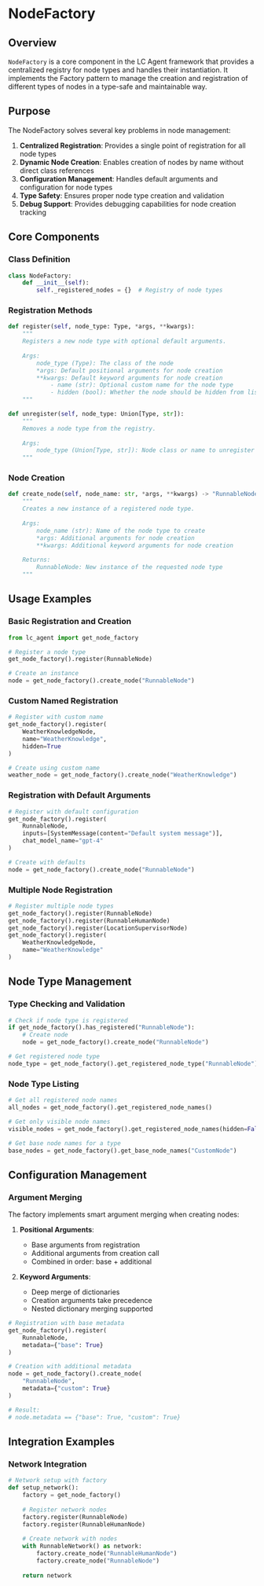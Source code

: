 # NodeFactory

## Overview

`NodeFactory` is a core component in the LC Agent framework that provides a centralized registry for node types and handles their instantiation. It implements the Factory pattern to manage the creation and registration of different types of nodes in a type-safe and maintainable way.

## Purpose

The NodeFactory solves several key problems in node management:

1. **Centralized Registration**: Provides a single point of registration for all node types
2. **Dynamic Node Creation**: Enables creation of nodes by name without direct class references
3. **Configuration Management**: Handles default arguments and configuration for node types
4. **Type Safety**: Ensures proper node type creation and validation
5. **Debug Support**: Provides debugging capabilities for node creation tracking

## Core Components

### Class Definition

```python
class NodeFactory:
    def __init__(self):
        self._registered_nodes = {}  # Registry of node types
```

### Registration Methods

```python
def register(self, node_type: Type, *args, **kwargs):
    """
    Registers a new node type with optional default arguments.
    
    Args:
        node_type (Type): The class of the node
        *args: Default positional arguments for node creation
        **kwargs: Default keyword arguments for node creation
            - name (str): Optional custom name for the node type
            - hidden (bool): Whether the node should be hidden from listings
    """

def unregister(self, node_type: Union[Type, str]):
    """
    Removes a node type from the registry.
    
    Args:
        node_type (Union[Type, str]): Node class or name to unregister
    """
```

### Node Creation

```python
def create_node(self, node_name: str, *args, **kwargs) -> "RunnableNode":
    """
    Creates a new instance of a registered node type.
    
    Args:
        node_name (str): Name of the node type to create
        *args: Additional arguments for node creation
        **kwargs: Additional keyword arguments for node creation
    
    Returns:
        RunnableNode: New instance of the requested node type
    """
```

## Usage Examples

### Basic Registration and Creation

```python
from lc_agent import get_node_factory

# Register a node type
get_node_factory().register(RunnableNode)

# Create an instance
node = get_node_factory().create_node("RunnableNode")
```

### Custom Named Registration

```python
# Register with custom name
get_node_factory().register(
    WeatherKnowledgeNode,
    name="WeatherKnowledge",
    hidden=True
)

# Create using custom name
weather_node = get_node_factory().create_node("WeatherKnowledge")
```

### Registration with Default Arguments

```python
# Register with default configuration
get_node_factory().register(
    RunnableNode,
    inputs=[SystemMessage(content="Default system message")],
    chat_model_name="gpt-4"
)

# Create with defaults
node = get_node_factory().create_node("RunnableNode")
```

### Multiple Node Registration

```python
# Register multiple node types
get_node_factory().register(RunnableNode)
get_node_factory().register(RunnableHumanNode)
get_node_factory().register(LocationSupervisorNode)
get_node_factory().register(
    WeatherKnowledgeNode,
    name="WeatherKnowledge"
)
```

## Node Type Management

### Type Checking and Validation

```python
# Check if node type is registered
if get_node_factory().has_registered("RunnableNode"):
    # Create node
    node = get_node_factory().create_node("RunnableNode")

# Get registered node type
node_type = get_node_factory().get_registered_node_type("RunnableNode")
```

### Node Type Listing

```python
# Get all registered node names
all_nodes = get_node_factory().get_registered_node_names()

# Get only visible node names
visible_nodes = get_node_factory().get_registered_node_names(hidden=False)

# Get base node names for a type
base_nodes = get_node_factory().get_base_node_names("CustomNode")
```

## Configuration Management

### Argument Merging

The factory implements smart argument merging when creating nodes:

1. **Positional Arguments**:
   - Base arguments from registration
   - Additional arguments from creation call
   - Combined in order: base + additional

2. **Keyword Arguments**:
   - Deep merge of dictionaries
   - Creation arguments take precedence
   - Nested dictionary merging supported

```python
# Registration with base metadata
get_node_factory().register(
    RunnableNode,
    metadata={"base": True}
)

# Creation with additional metadata
node = get_node_factory().create_node(
    "RunnableNode",
    metadata={"custom": True}
)

# Result:
# node.metadata == {"base": True, "custom": True}
```

## Integration Examples

### Network Integration

```python
# Network setup with factory
def setup_network():
    factory = get_node_factory()
    
    # Register network nodes
    factory.register(RunnableNode)
    factory.register(RunnableHumanNode)
    
    # Create network with nodes
    with RunnableNetwork() as network:
        factory.create_node("RunnableHumanNode")
        factory.create_node("RunnableNode")
    
    return network
```
